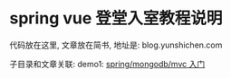 spring vue 登堂入室教程说明
====
代码放在这里, 文章放在简书, 地址是: blog.yunshichen.com

子目录和文章关联:
demo1: [spring/mongodb/mvc 入门](https://www.jianshu.com/p/12ad82067761)



